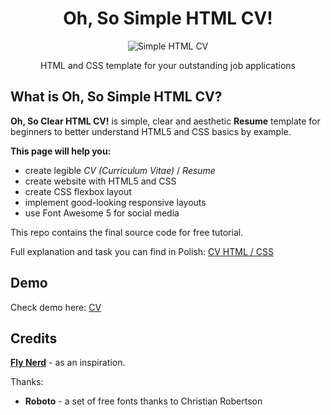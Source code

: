 <div align="center">
<h1 align="center">Oh, So Simple HTML CV!</h1>

<img alt="Simple HTML CV" src="https://github.com/ritaly/HTML-CSS-CV-demo/blob/master/img/resume_icon.png" />

HTML and CSS template for your outstanding job applications
</div>

## What is Oh, So Simple HTML CV?

**Oh, So Clear HTML CV!** is simple, clear and aesthetic **Resume** template for beginners to better understand HTML5 and CSS basics by example.

**This page will help you:**

* create legible *CV (Curriculum Vitae)* / *Resume*
* create website with HTML5 and CSS
* create CSS flexbox layout
* implement good-looking responsive layouts
* use Font Awesome 5 for social media

This repo contains the final source code for free tutorial.

Full explanation and task you can find in Polish: [CV HTML / CSS](https://www.flynerd.pl/2018/07/stworz-cv-w-html-i-css-krok-po-kroku.html)

## Demo
Check demo here: [CV](https://ritaly.github.io/HTML-CSS-CV-demo/)

## Credits

**[Fly Nerd](https://www.flynerd.pl/)** - as an inspiration.

Thanks:

- **Roboto** - a set of free fonts thanks to Christian Robertson
